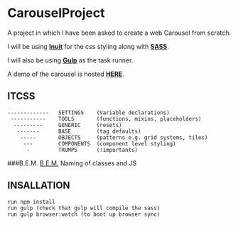 # CarouselProject

A project in which I have been asked to create a web Carousel from scratch.

I will be using [**Inuit**](https://github.com/inuitcss/inuitcss) for the css styling along with [**SASS**](http://sass-lang.com/).

I will also be using [**Gulp**](http://gulpjs.com/) as the task runner.

A demo of the carousel is hosted [**HERE**](https://keirsweeney.github.io/InuitCarousel/dist/html/).

## ITCSS

    -------------   SETTINGS    (Variable declarations)
     -----------    TOOLS       (functions, mixins, placeholders)
      ---------     GENERIC     (resets)
       -------      BASE        (tag defaults)
        -----       OBJECTS     (patterns e.g. grid systems, tiles)
         ---        COMPONENTS  (component level styling)
          -         TRUMPS      (!importants)

###B.E.M.
[B.E.M.](https://en.bem.info/methodology/quick-start/)
Naming of classes and JS

## INSALLATION

    run npm install
    run gulp (check that gulp will compile the sass)
    run gulp browser:watch (to boot up browser sync)
##

